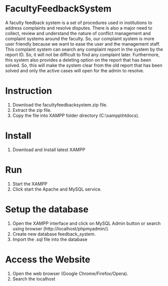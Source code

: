 # FacultyFeedbackSystem
A faculty feedback system is a set of procedures used in institutions to address complaints and resolve disputes. There is also a major need to collect, review and understand the nature of conflict management and complaint systems around the faculty. So, our complaint system is more user friendly because we want to ease the user and the management staff. This complaint system can search any complaint report in the system by the report ID. So, it will not be difficult to find any complaint later. Furthermore, this system also provides a deleting option on the report that has been solved. So, this will make the system clear from the old report that has been solved and only the active cases will open for the admin to resolve.

# Instruction
1. Download the facultyfeedbacksystem.zip file.
2. Extract the zip file.
3. Copy the file into XAMPP folder directory (C:\xampp\htdocs\).

# Install
1. Download and Install latest XAMPP

# Run
1. Start the XAMPP
2. Click start the Apache and MySQL service.

# Setup the database
1. Open the XAMPP interface and click on MySQL Admin button or search using browser (http://localhost/phpmyadmin/).
2. Create new database feedback_system.
3. Import the .sql file into the database

# Access the Website 
1. Open the web browser (Google Chrome/Firefox/Opera).
2. Search the localhost
